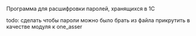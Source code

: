 Программа для расшифровки паролей, хранящихся в 1Сtodo:сделать чтобы пароли можно было брать из файлаприкрутить в качестве модуля к one_asser